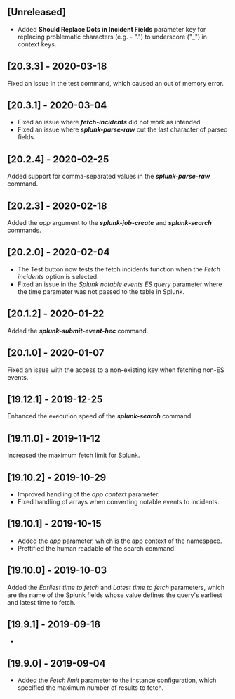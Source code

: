 ## [Unreleased]
- Added **Should Replace Dots in Incident Fields** parameter key for replacing problematic characters (e.g. - ".") to underscore ("_") in context keys.

## [20.3.3] - 2020-03-18
Fixed an issue in the test command, which caused an out of memory error. 

## [20.3.1] - 2020-03-04
- Fixed an issue where ***fetch-incidents*** did not work as intended.
- Fixed an issue where ***splunk-parse-raw*** cut the last character of parsed fields.

## [20.2.4] - 2020-02-25
Added support for comma-separated values in the ***splunk-parse-raw*** command.

## [20.2.3] - 2020-02-18
Added the *app* argument to the ***splunk-job-create*** and ***splunk-search*** commands.

## [20.2.0] - 2020-02-04
- The Test button now tests the fetch incidents function when the *Fetch incidents* option is selected.
- Fixed an issue in the *Splunk notable events ES query* parameter where the time parameter was not passed to the table in Splunk.

## [20.1.2] - 2020-01-22
Added the ***splunk-submit-event-hec*** command.

## [20.1.0] - 2020-01-07
Fixed an issue with the access to a non-existing key when fetching non-ES events.

## [19.12.1] - 2019-12-25
Enhanced the execution speed of the ***splunk-search*** command.

## [19.11.0] - 2019-11-12
Increased the maximum fetch limit for Splunk.

## [19.10.2] - 2019-10-29
  - Improved handling of the *app context* parameter.
  - Fixed handling of arrays when converting notable events to incidents.

## [19.10.1] - 2019-10-15
- Added the *app* parameter, which is the app context of the namespace.
- Prettified the human readable of the search command.


## [19.10.0] - 2019-10-03
Added the *Earliest time to fetch* and *Latest time to fetch* parameters, which are the name of the Splunk fields whose value defines the query's earliest and latest time to fetch.


## [19.9.1] - 2019-09-18
-

## [19.9.0] - 2019-09-04
- Added the *Fetch limit* parameter to the instance configuration, which specified the maximum number of results to fetch.
